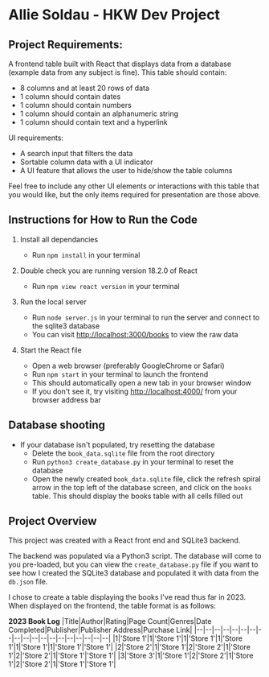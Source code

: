 # Allie Soldau - HKW Dev Project

## Project Requirements:

A frontend table built with React that displays data from a database (example data from any subject is fine).
This table should contain:

- 8 columns and at least 20 rows of data
- 1 column should contain dates
- 1 column should contain numbers
- 1 column should contain an alphanumeric string
- 1 column should contain text and a hyperlink

UI requirements:

- A search input that filters the data
- Sortable column data with a UI indicator
- A UI feature that allows the user to hide/show the table columns

Feel free to include any other UI elements or interactions with this table that you would like, but the only items required for presentation are those above.

## Instructions for How to Run the Code

1. Install all dependancies

   - Run `npm install` in your terminal

2. Double check you are running version 18.2.0 of React

   - Run `npm view react version` in your terminal

3. Run the local server

   - Run `node server.js` in your terminal to run the server and connect to the sqlite3 database
   - You can visit [http://localhost:3000/books](http://localhost:3000/books) to view the raw data

4. Start the React file
   - Open a web browser (preferably GoogleChrome or Safari)
   - Run `npm start` in your terminal to launch the frontend
   - This should automatically open a new tab in your browser window
   - If you don't see it, try visiting [http://localhost:4000/](http://localhost:4000/) from your browser address bar

## Database shooting

- If your database isn't populated, try resetting the database
  - Delete the `book_data.sqlite` file from the root directory
  - Run `python3 create_database.py` in your terminal to reset the database
  - Open the newly created `book_data.sqlite` file, click the refresh spiral arrow in the top left of the database screen, and click on the `books` table. This should display the books table with all cells filled out

## Project Overview

This project was created with a React front end and SQLite3 backend.

The backend was populated via a Python3 script. The database will come to you pre-loaded, but you can view the `create_database.py` file if you want to see how I created the SQLite3 database and populated it with data from the `db.json` file.

I chose to create a table displaying the books I've read thus far in 2023. When displayed on the frontend, the table format is as follows:

**2023 Book Log**
|Title|Author|Rating|Page Count|Genres|Date Completed|Publisher|Publisher Address|Purchase Link|
|--|--|--|--|--|--|--|--|--|--|--|--|--|--|--|--|--|--|--|
|1|'Store 1'|1|'Store 1'|1|'Store 1'|1|'Store 1'|1|'Store 1'|1|'Store 1'|'Store 1'|
|2|'Store 2'|1|'Store 1'|2|'Store 2'|1|'Store 1'|2|'Store 2'|1|'Store 1'|'Store 1'|
|3|'Store 3'|1|'Store 1'|2|'Store 2'|1|'Store 1'|2|'Store 2'|1|'Store 1'|'Store 1'|
